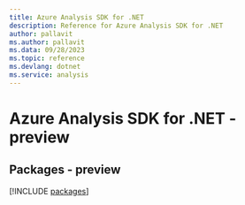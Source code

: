 ```yaml
---
title: Azure Analysis SDK for .NET
description: Reference for Azure Analysis SDK for .NET
author: pallavit
ms.author: pallavit
ms.data: 09/28/2023
ms.topic: reference
ms.devlang: dotnet
ms.service: analysis
---
```

# Azure Analysis SDK for .NET - preview
## Packages - preview
[!INCLUDE [packages](analysis-index.md)]